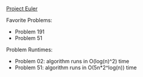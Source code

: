 [Project Euler](https://projecteuler.net/archives)

Favorite Problems:
* Problem 191
* Problem 51

Problem Runtimes:
* Problem 02: algorithm runs in O(log(n)^2) time
* Problem 51: algorithm runs in O(5n*2^log(n)) time
